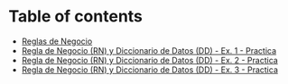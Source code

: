 # Table of contents

* [Reglas de Negocio](README.md)
* [Regla de Negocio (RN) y Diccionario de Datos (DD) - Ex. 1 - Practica](regla-de-negocio-rn-y-diccionario-de-datos-dd-ex.-1-practica.md)
* [Regla de Negocio (RN) y Diccionario de Datos (DD) - Ex. 2 - Practica](regla-de-negocio-rn-y-diccionario-de-datos-dd-ex.-2-practica.md)
* [Regla de Negocio (RN) y Diccionario de Datos (DD) - Ex. 3 - Practica](regla-de-negocio-rn-y-diccionario-de-datos-dd-ex.-3-practica.md)
